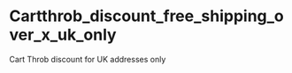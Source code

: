 Cartthrob_discount_free_shipping_over_x_uk_only
===============================================

Cart Throb discount for UK addresses only
